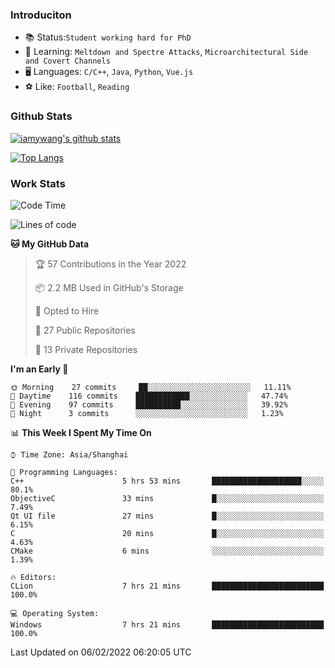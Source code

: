 ### Introduciton

- 📚 Status:`Student working hard for PhD`
- 🔎 Learning: `Meltdown and Spectre Attacks`, `Microarchitectural Side and Covert Channels`
- 🖥️ Languages: `C/C++`, `Java`, `Python`, `Vue.js`
- ⚽ Like: `Football`, `Reading`

### Github Stats

[![iamywang's github stats](https://github-readme-stats.vercel.app/api?username=iamywang&count_private=true&show_icons=true)]()

[![Top Langs](https://github-readme-stats.vercel.app/api/top-langs/?username=iamywang&layout=compact)]()

### Work Stats

<!--START_SECTION:waka-->
![Code Time](http://img.shields.io/badge/Code%20Time-97%20hrs%2017%20mins-blue)

![Lines of code](https://img.shields.io/badge/From%20Hello%20World%20I%27ve%20Written-537%20Thousand%20lines%20of%20code-blue)

**🐱 My GitHub Data** 

> 🏆 57 Contributions in the Year 2022
 > 
> 📦 2.2 MB Used in GitHub's Storage 
 > 
> 💼 Opted to Hire
 > 
> 📜 27 Public Repositories 
 > 
> 🔑 13 Private Repositories  
 > 
**I'm an Early 🐤** 

```text
🌞 Morning    27 commits     ██░░░░░░░░░░░░░░░░░░░░░░░   11.11% 
🌆 Daytime    116 commits    ████████████░░░░░░░░░░░░░   47.74% 
🌃 Evening    97 commits     ██████████░░░░░░░░░░░░░░░   39.92% 
🌙 Night      3 commits      ░░░░░░░░░░░░░░░░░░░░░░░░░   1.23%

```


📊 **This Week I Spent My Time On** 

```text
⌚︎ Time Zone: Asia/Shanghai

💬 Programming Languages: 
C++                      5 hrs 53 mins       ████████████████████░░░░░   80.1% 
ObjectiveC               33 mins             █░░░░░░░░░░░░░░░░░░░░░░░░   7.49% 
Qt UI file               27 mins             █░░░░░░░░░░░░░░░░░░░░░░░░   6.15% 
C                        20 mins             █░░░░░░░░░░░░░░░░░░░░░░░░   4.63% 
CMake                    6 mins              ░░░░░░░░░░░░░░░░░░░░░░░░░   1.39%

🔥 Editors: 
CLion                    7 hrs 21 mins       █████████████████████████   100.0%

💻 Operating System: 
Windows                  7 hrs 21 mins       █████████████████████████   100.0%

```


 Last Updated on 06/02/2022 06:20:05 UTC
<!--END_SECTION:waka-->
